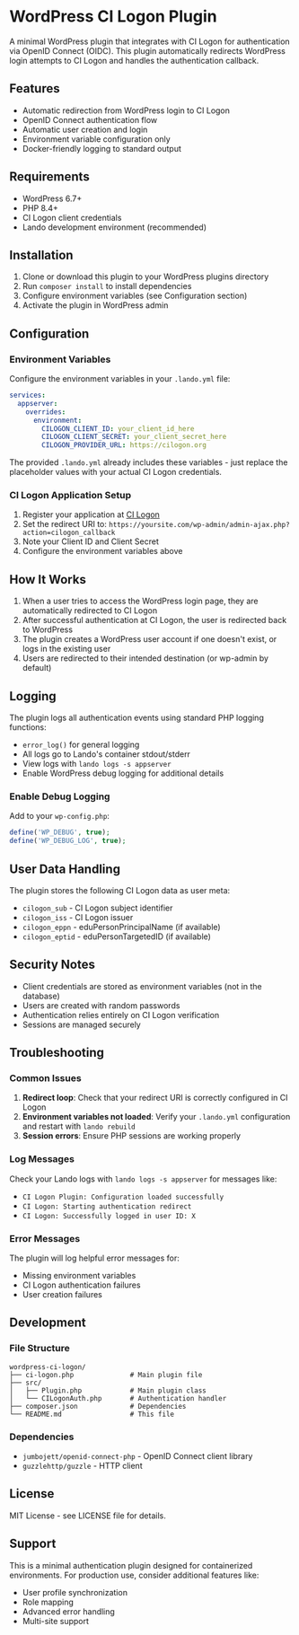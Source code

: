 # WordPress CI Logon Plugin

A minimal WordPress plugin that integrates with CI Logon for authentication via OpenID Connect (OIDC). This plugin automatically redirects WordPress login attempts to CI Logon and handles the authentication callback.

## Features

- Automatic redirection from WordPress login to CI Logon
- OpenID Connect authentication flow
- Automatic user creation and login
- Environment variable configuration only
- Docker-friendly logging to standard output

## Requirements

- WordPress 6.7+
- PHP 8.4+
- CI Logon client credentials
- Lando development environment (recommended)

## Installation

1. Clone or download this plugin to your WordPress plugins directory
2. Run `composer install` to install dependencies
3. Configure environment variables (see Configuration section)
4. Activate the plugin in WordPress admin

## Configuration

### Environment Variables

Configure the environment variables in your `.lando.yml` file:

```yaml
services:
  appserver:
    overrides:
      environment:
        CILOGON_CLIENT_ID: your_client_id_here
        CILOGON_CLIENT_SECRET: your_client_secret_here
        CILOGON_PROVIDER_URL: https://cilogon.org
```

The provided `.lando.yml` already includes these variables - just replace the placeholder values with your actual CI Logon credentials.

### CI Logon Application Setup

1. Register your application at [CI Logon](https://cilogon.org)
2. Set the redirect URI to: `https://yoursite.com/wp-admin/admin-ajax.php?action=cilogon_callback`
3. Note your Client ID and Client Secret
4. Configure the environment variables above

## How It Works

1. When a user tries to access the WordPress login page, they are automatically redirected to CI Logon
2. After successful authentication at CI Logon, the user is redirected back to WordPress
3. The plugin creates a WordPress user account if one doesn't exist, or logs in the existing user
4. Users are redirected to their intended destination (or wp-admin by default)

## Logging

The plugin logs all authentication events using standard PHP logging functions:
- `error_log()` for general logging
- All logs go to Lando's container stdout/stderr
- View logs with `lando logs -s appserver`
- Enable WordPress debug logging for additional details

### Enable Debug Logging

Add to your `wp-config.php`:

```php
define('WP_DEBUG', true);
define('WP_DEBUG_LOG', true);
```

## User Data Handling

The plugin stores the following CI Logon data as user meta:

- `cilogon_sub` - CI Logon subject identifier
- `cilogon_iss` - CI Logon issuer
- `cilogon_eppn` - eduPersonPrincipalName (if available)
- `cilogon_eptid` - eduPersonTargetedID (if available)

## Security Notes

- Client credentials are stored as environment variables (not in the database)
- Users are created with random passwords
- Authentication relies entirely on CI Logon verification
- Sessions are managed securely

## Troubleshooting

### Common Issues

1. **Redirect loop**: Check that your redirect URI is correctly configured in CI Logon
2. **Environment variables not loaded**: Verify your `.lando.yml` configuration and restart with `lando rebuild`
3. **Session errors**: Ensure PHP sessions are working properly

### Log Messages

Check your Lando logs with `lando logs -s appserver` for messages like:
- `CI Logon Plugin: Configuration loaded successfully`
- `CI Logon: Starting authentication redirect`
- `CI Logon: Successfully logged in user ID: X`

### Error Messages

The plugin will log helpful error messages for:
- Missing environment variables
- CI Logon authentication failures
- User creation failures

## Development

### File Structure

```
wordpress-ci-logon/
├── ci-logon.php              # Main plugin file
├── src/
│   ├── Plugin.php            # Main plugin class
│   └── CILogonAuth.php       # Authentication handler
├── composer.json             # Dependencies
└── README.md                 # This file
```

### Dependencies

- `jumbojett/openid-connect-php` - OpenID Connect client library
- `guzzlehttp/guzzle` - HTTP client

## License

MIT License - see LICENSE file for details.

## Support

This is a minimal authentication plugin designed for containerized environments. For production use, consider additional features like:

- User profile synchronization
- Role mapping
- Advanced error handling
- Multi-site support
